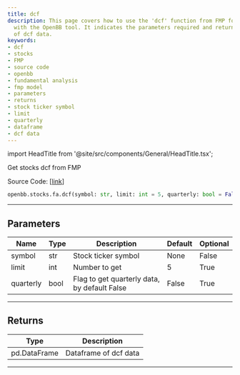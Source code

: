 ```yaml
---
title: dcf
description: This page covers how to use the 'dcf' function from FMP for stocks analysis
  with the OpenBB tool. It indicates the parameters required and returns a dataframe
  of dcf data.
keywords:
- dcf
- stocks
- FMP
- source code
- openbb
- fundamental analysis
- fmp model
- parameters
- returns
- stock ticker symbol
- limit
- quarterly
- dataframe
- dcf data
---
```


import HeadTitle from '@site/src/components/General/HeadTitle.tsx';

<HeadTitle title="dcf - Fa - Stocks - Reference | OpenBB SDK Docs" />

Get stocks dcf from FMP

Source Code: [[link](https://github.com/OpenBB-finance/OpenBBTerminal/tree/main/openbb_terminal/stocks/fundamental_analysis/fmp_model.py#L173)]

```python
openbb.stocks.fa.dcf(symbol: str, limit: int = 5, quarterly: bool = False)
```

---

## Parameters

| Name | Type | Description | Default | Optional |
| ---- | ---- | ----------- | ------- | -------- |
| symbol | str | Stock ticker symbol | None | False |
| limit | int | Number to get | 5 | True |
| quarterly | bool | Flag to get quarterly data, by default False | False | True |


---

## Returns

| Type | Description |
| ---- | ----------- |
| pd.DataFrame | Dataframe of dcf data |
---
